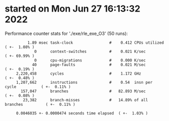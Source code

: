 # started on Mon Jun 27 16:13:32 2022


 Performance counter stats for './exe/rle_exe_O3' (50 runs):

              1.89 msec task-clock                #    0.412 CPUs utilized            ( +-  1.08% )
                 0      context-switches          #    0.021 K/sec                    ( +- 69.99% )
                 0      cpu-migrations            #    0.000 K/sec                  
                40      page-faults               #    0.021 M/sec                    ( +-  0.19% )
         2,220,458      cycles                    #    1.172 GHz                      ( +-  0.48% )
         1,207,662      instructions              #    0.54  insn per cycle           ( +-  0.11% )
           157,047      branches                  #   82.893 M/sec                    ( +-  0.08% )
            23,382      branch-misses             #   14.89% of all branches          ( +-  0.11% )

         0.0046035 +- 0.0000474 seconds time elapsed  ( +-  1.03% )

